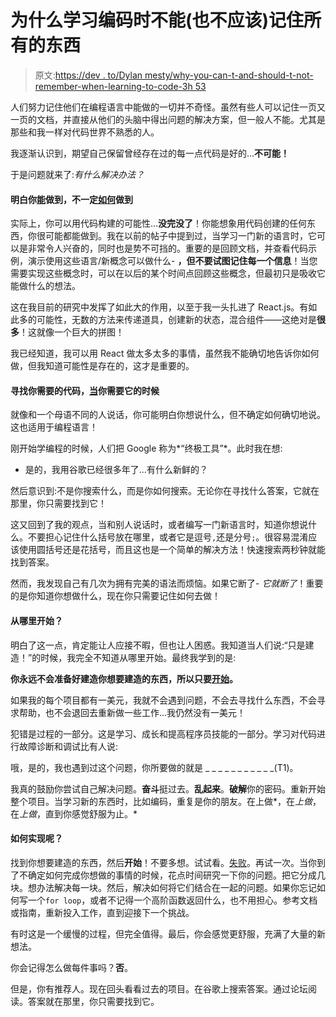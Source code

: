 # 为什么学习编码时不能(也不应该)记住所有的东西

> 原文:[https://dev . to/Dylan mesty/why-you-can-t-and-should-t-not-remember-when-learning-to-code-3h 53](https://dev.to/dylanmesty/why-you-can-t-and-shouldn-t-remember-everything-when-learning-to-code-3h53)

人们努力记住他们在编程语言中能做的一切并不奇怪。虽然有些人可以记住一页又一页的文档，并直接从他们的头脑中得出问题的解决方案，但一般人不能。尤其是那些和我一样对代码世界不熟悉的人。

我逐渐认识到，期望自己保留曾经存在过的每一点代码是好的...**不可能！**

于是问题就来了:*有什么解决办法？*

#### [](#understand-that-you-can-do-it-not-necessarily-how-to-do-it)**明白你<u>能</u>做到，不一定<u>如何</u>做到**

实际上，你可以用代码构建的可能性...**没完没了**！你能想象用代码创建的任何东西，你很可能都能做到。我在以前的帖子中提到过，当学习一门新的语言时，它可以是非常令人兴奋的，同时也是势不可挡的。重要的是回顾文档，并查看代码示例，演示使用这些语言/新概念可以做什么- **，但不要试图记住每一个信息**！当您需要实现这些概念时，可以在以后的某个时间点回顾这些概念，但最初只是吸收它能做什么的想法。

这在我目前的研究中发挥了如此大的作用，以至于我一头扎进了 React.js。有如此多的可能性，无数的方法来传递道具，创建新的状态，混合组件——这绝对是**很多**！这就像一个巨大的拼图！

我已经知道，我可以用 React 做太多太多的事情，虽然我不能确切地告诉你如何做，但我知道可能性是存在的，这才是重要的。

#### [](#seeking-out-code-you-need-when-you-need-it)**寻找你需要的代码，<u>当</u>你需要它的时候**

就像和一个母语不同的人说话，你可能明白你想说什么，但不确定如何确切地说。这也适用于编程语言！

刚开始学编程的时候，人们把 Google 称为*“终极工具”*。此时我在想:

*   是的，我用谷歌已经很多年了...有什么新鲜的？

然后意识到:不是你搜索什么，而是你如何搜索。无论你在寻找什么答案，它就在那里，你只需要找到它！

这又回到了我的观点，当和别人说话时，或者编写一门新语言时，知道你想说什么。不要担心记住什么括号放在哪里，或者它是逗号`,`还是分号`;`。很容易混淆应该使用圆括号还是花括号，而且这也是一个简单的解决方法！快速搜索两秒钟就能找到答案。

然而，我发现自己有几次为拥有完美的语法而烦恼。如果它断了- *它就断了*！重要的是你知道你想做什么，现在你只需要记住如何去做！

#### [](#where-do-you-start)**从哪里开始？**

明白了这一点，肯定能让人应接不暇，但也让人困惑。我知道当人们说:“只是建造！”的时候，我完全不知道从哪里开始。最终我学到的是:

**你永远不会准备好建造你想要建造的东西，所以只要<u>开始</u>。**

如果我的每个项目都有一美元，我就不会遇到问题，不会去寻找什么东西，不会寻求帮助，也不会退回去重新做一些工作...我仍然没有一美元！

犯错是过程的一部分。这是学习、成长和提高程序员技能的一部分。学习对代码进行故障诊断和调试比有人说:

哦，是的，我也遇到过这个问题，你所要做的就是 _ _ _ _ _ _ _ _ _ _ _(T1)。

我真的鼓励你尝试自己解决问题。**奋斗**挺过去。**乱起来**。**破解**你的密码。重新开始整个项目。当学习新的东西时，比如编码，重复是你的朋友。在上做*，在*上做*，在*上做*，直到你感觉舒服为止。*

#### [](#how-to-implement-it)**如何实现呢？**

找到你想要建造的东西，然后**开始**！不要多想。试试看。<u>失败</u>。再试一次。当你到了不确定如何完成你想做的事情的时候，花点时间研究一下你的问题。把它分成几块。想办法解决每一块。然后，解决如何将它们结合在一起的问题。如果你忘记如何写一个`for loop`，或者不记得一个高阶函数返回什么，也不用担心。参考文档或指南，重新投入工作，直到迎接下一个挑战。

有时这是一个缓慢的过程，但完全值得。最后，你会感觉更舒服，充满了大量的新想法。

你会记得怎么做每件事吗？**否**。

但是，你有推荐人。现在回头看看过去的项目。在谷歌上搜索答案。通过论坛阅读。答案就在那里，你只需要找到它。